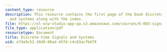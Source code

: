 ```yaml
---
content_type: resource
description: This resource contains the first page of the book discrete-time signals
  and systems along with the index.
file: https://ol-ocw-studio-app-qa.s3.amazonaws.com/courses/6-003-signals-and-systems-fall-2011/e74a9c5238d006ad45fdc4c83acfb479_MIT6_003F11_front.pdf
file_type: application/pdf
resourcetype: Document
title: Discrete-time Signals and Systems
uid: e74a9c52-38d0-06ad-45fd-c4c83acfb479
---
```

